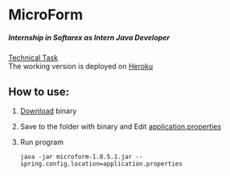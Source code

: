 # MicroForm
##### Internship in Softarex as Intern Java Developer

[Technical Task](./Technical_Task.pdf) <br/>
The working version is deployed on [Heroku](https://microform.herokuapp.com)

## How to use:

1. [Download](https://github.com/Awelless/microform/releases/tag/v1.0.5.1) binary

2. Save to the folder with binary and Edit [application.properties](src/main/resources/application.properties)

3. Run program
    ```
    java -jar microform-1.0.5.1.jar --spring.config.location=application.properties
    ``` 
    


